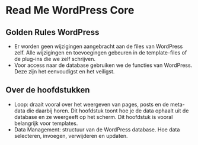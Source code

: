 # Read Me WordPress Core
## Golden Rules WordPress

* Er worden geen wijzigingen aangebracht aan de files van WordPress zelf. Alle wijzigingen en toevoegingen gebeuren in de template-files of de plug-ins die we zelf schrijven.
* Voor access naar de database gebruiken we de functies van WordPress. Deze zijn het eenvoudigst en het veiligst.

## Over de hoofdstukken

* Loop: draait vooral over het weergeven van pages, posts en de meta-data die daarbij horen. Dit hoofdstuk toont hoe je de data ophaalt uit de database en ze weergeeft op het scherm. Dit hoofdstuk is vooral belangrijk voor templates.
* Data Management: structuur van de WordPress database. Hoe data selecteren, invoegen, verwijderen en updaten.
